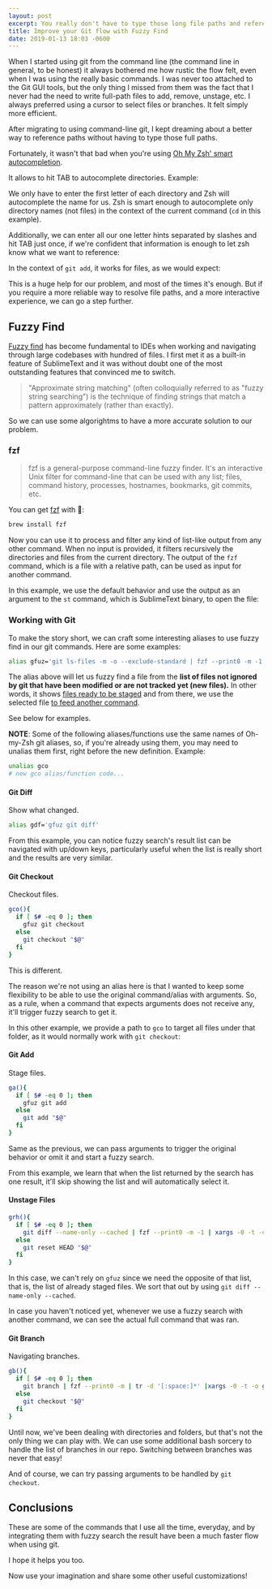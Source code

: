 ```yaml
---
layout: post
excerpt: You really don't have to type those long file paths and references when using git from the command line. Here comes some help!
title: Improve your Git flow with Fuzzy Find
date: 2019-01-13 18:03 -0600
---
```


When I started using git from the command line (the command line in general, to be honest) it always bothered me how rustic the flow felt, even when I was using the really basic commands. I was never too attached to the Git GUI tools, but the only thing I missed from them was the fact that I never had the need to write full-path files to add, remove, unstage, etc. I always preferred using a cursor to select files or branches. It felt simply more efficient.

After migrating to using command-line git, I kept dreaming about a better way to reference paths without having to type those full paths.

Fortunately, it wasn't that bad when you're using [Oh My Zsh' smart autocompletion](https://opensource.com/article/18/9/tips-productivity-zsh).

It allows to hit TAB to autocomplete directories. Example:

<script id="asciicast-RbzKTmzaloz4gHeg5vAgy49fs" src="https://asciinema.org/a/RbzKTmzaloz4gHeg5vAgy49fs.js" async data-rows="8" data-size="small"></script>

We only have to enter the first letter of each directory and Zsh will autocomplete the name for us. Zsh is smart enough to autocomplete only directory names (not files) in the context of the current command (`cd` in this example).

Additionally, we can enter all our one letter hints separated by slashes and hit TAB just once, if we're confident that information is enough to let zsh know what we want to reference:

<script id="asciicast-fB6T8EzC5XOXkc3ZxvdbtLwSz" src="https://asciinema.org/a/fB6T8EzC5XOXkc3ZxvdbtLwSz.js" async data-rows="8" data-size="small"></script>

In the context of `git add`, it works for files, as we would expect:

<script id="asciicast-4LbQTUnJ3VvrfI8CAoj1niWrt" src="https://asciinema.org/a/4LbQTUnJ3VvrfI8CAoj1niWrt.js" async data-rows="8" data-size="small"></script>

This is a huge help for our problem, and most of the times it's enough. But if you require a more reliable way to resolve file paths, and a more interactive experience, we can go a step further.

## Fuzzy Find

[Fuzzy find](https://en.wikipedia.org/wiki/Approximate_string_matching) has become fundamental to IDEs when working and navigating through large codebases with hundred of files. I first met it as a built-in feature of SublimeText and it was without doubt one of the most outstanding features that convinced me to switch.

> "Approximate string matching" (often colloquially referred to as "fuzzy string searching") is the technique of finding strings that match a pattern approximately (rather than exactly).

So we can use some algorightms to have a more accurate solution to our problem.

### fzf

> fzf is a general-purpose command-line fuzzy finder.
> It's an interactive Unix filter for command-line that can be used with any list; files, command history, processes, hostnames, bookmarks, git commits, etc.

You can get [fzf](https://github.com/junegunn/fzf) with 🍺:

```bash
brew install fzf
```

Now you can use it to process and filter any kind of list-like output from any other command. When no input is provided, it filters recursively the directories and files from the current directory. The output of the `fzf` command, which is a file with a relative path, can be used as input for another command.

In this example, we use the default behavior and use the output as an argument to the `st` command, which is SublimeText binary, to open the file:

<script id="asciicast-PErXLrF5i7eZEWjULWLUsGnTI" src="https://asciinema.org/a/PErXLrF5i7eZEWjULWLUsGnTI.js" async data-rows="18" data-size="small"></script>

### Working with Git

To make the story short, we can craft some interesting aliases to use fuzzy find in our git commands. Here are some examples:

```bash
alias gfuz='git ls-files -m -o --exclude-standard | fzf --print0 -m -1 | xargs -0 -t -o'
```

The alias above will let us fuzzy find a file from the **list of files not ignored by git that have been modified or are not tracked yet (new files).** In other words, it shows [files ready to be staged](https://explainshell.com/explain?cmd=git-ls-files+-m+-o+--exclude-standard) and from there, we use the selected file [to feed another command](http://manpages.ubuntu.com/manpages/precise/en/man1/xargs.1.html).

See below for examples.

**NOTE**: Some of the following aliases/functions use the same names of Oh-my-Zsh git aliases, so, if you're already using them, you may need to unalias them first, right before the new definition. Example:

```bash
unalias gco
# new gco alias/function code...
```

#### Git Diff

Show what changed.

```bash
alias gdf='gfuz git diff'
```

<script id="asciicast-yBYSigdJAN06MhLo0JQOCm2Vr" src="https://asciinema.org/a/yBYSigdJAN06MhLo0JQOCm2Vr.js" async data-rows="8" data-size="small"></script>

From this example, you can notice fuzzy search's result list can be navigated with up/down keys, particularly useful when the list is really short and the results are very similar.

#### Git Checkout

Checkout files.

```bash
gco(){
  if [ $# -eq 0 ]; then
    gfuz git checkout
  else
    git checkout "$@"
  fi
}
```

<script id="asciicast-sfkGfO6KzKUMuCXrRKK8CJcZs" src="https://asciinema.org/a/sfkGfO6KzKUMuCXrRKK8CJcZs.js" async data-rows="18" data-size="small"></script>

This is different.

The reason we're not using an alias here is that I wanted to keep some flexibility to be able to use the original command/alias with arguments. So, as a rule, when a command that expects arguments does not receive any, it'll trigger fuzzy search to get it.

In this other example, we provide a path to `gco` to target all files under that folder, as it would normally work with `git checkout`:

<script id="asciicast-rmPjxwyBoIw7kUpqp24vqQg6o" src="https://asciinema.org/a/rmPjxwyBoIw7kUpqp24vqQg6o.js" async data-rows="28" data-size="small"></script>


#### Git Add

Stage files.

```bash
ga(){
  if [ $# -eq 0 ]; then
    gfuz git add
  else
    git add "$@"
  fi
}
```

Same as the previous, we can pass arguments to trigger the original behavior or omit it and start a fuzzy search.

From this example, we learn that when the list returned by the search has one result, it'll skip showing the list and will automatically select it.

<script id="asciicast-UQfWzzIMjhw9nqIOx1SMe4LXT" src="https://asciinema.org/a/UQfWzzIMjhw9nqIOx1SMe4LXT.js" async data-rows="16" data-size="small"></script>

#### Unstage Files

```bash
grh(){
  if [ $# -eq 0 ]; then
    git diff --name-only --cached | fzf --print0 -m -1 | xargs -0 -t -o git reset HEAD
  else
    git reset HEAD "$@"
  fi
}
```

In this case, we can't rely on `gfuz` since we need the opposite of that list, that is, the list of already staged files. We sort that out by using `git diff --name-only --cached`.

<script id="asciicast-fPwDPfjw0iPTNb6bd3BPcBTR9" src="https://asciinema.org/a/fPwDPfjw0iPTNb6bd3BPcBTR9.js" async data-rows="16" data-size="small"></script>

In case you haven't noticed yet, whenever we use a fuzzy search with another command, we can see the actual full command that was ran.

#### Git Branch

Navigating branches.

```bash
gb(){
  if [ $# -eq 0 ]; then
    git branch | fzf --print0 -m | tr -d '[:space:]*' |xargs -0 -t -o git checkout
  else
    git checkout "$@"
  fi
}
```

Until now, we've been dealing with directories and folders, but that's not the only thing we can play with. We can use some additional bash sorcery to handle the list of branches in our repo. Switching between branches was never that easy!

<script id="asciicast-Y09amuM8GoWoWzy2WDTU7dC8U" src="https://asciinema.org/a/Y09amuM8GoWoWzy2WDTU7dC8U.js" async data-rows="12" data-size="small"></script>

And of course, we can try passing arguments to be handled by `git checkout`.

<script id="asciicast-gpOJG4wmk1d4H7rfX9gY9yw6F" src="https://asciinema.org/a/gpOJG4wmk1d4H7rfX9gY9yw6F.js" async data-rows="12" data-size="small"></script>

## Conclusions

These are some of the commands that I use all the time, everyday, and by integrating them with fuzzy search the result have been a much faster flow when using git.

I hope it helps you too.

Now use your imagination and share some other useful customizations!
